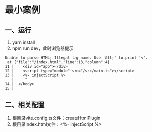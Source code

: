 # 最小案例

## 一、运行

1. yarn install
2. npm run dev，此时浏览器提示
```
Unable to parse HTML; Illegal tag name. Use '&lt;' to print '<'.
 at {"file":"/index.html","line":13,"column":4}
11 |    <div id="app"></div>
12 |    <script type="module" src="/src/main.ts"></script>
13 |    <%- injectScript %>
   |     ^
14 |  </body>
15 |

```

## 二、相关配置
1. 根目录vite.config.ts文件：createHtmlPlugin
2. 根目录index.html文件：<%- injectScript %>